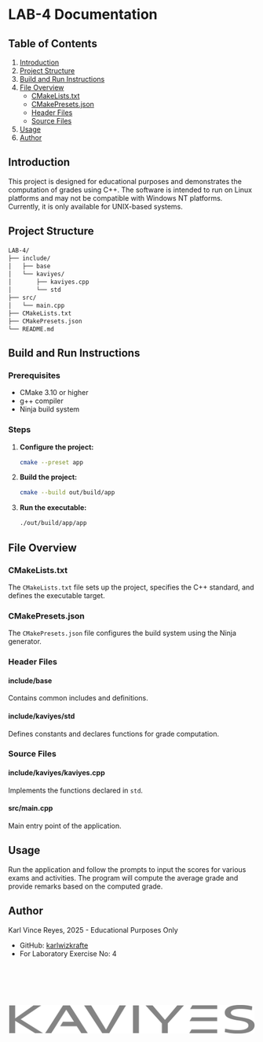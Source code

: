 # LAB-4 Documentation

## Table of Contents
1. [Introduction](#introduction)
2. [Project Structure](#project-structure)
3. [Build and Run Instructions](#build-and-run-instructions)
4. [File Overview](#file-overview)
    - [CMakeLists.txt](#cmakeliststxt)
    - [CMakePresets.json](#cmakepresetsjson)
    - [Header Files](#header-files)
    - [Source Files](#source-files)
5. [Usage](#usage)
6. [Author](#author)

## Introduction
This project is designed for educational purposes and demonstrates the computation of grades using C++. The software is intended to run on Linux platforms and may not be compatible with Windows NT platforms. Currently, it is only available for UNIX-based systems.

## Project Structure
```
LAB-4/
├── include/
│   ├── base
│   └── kaviyes/
│       ├── kaviyes.cpp
│       └── std
├── src/
│   └── main.cpp
├── CMakeLists.txt
├── CMakePresets.json
└── README.md
```

## Build and Run Instructions
### Prerequisites
- CMake 3.10 or higher
- g++ compiler
- Ninja build system

### Steps
1. **Configure the project:**
    ```sh
    cmake --preset app
    ```

2. **Build the project:**
    ```sh
    cmake --build out/build/app
    ```

3. **Run the executable:**
    ```sh
    ./out/build/app/app
    ```

## File Overview
### CMakeLists.txt
The `CMakeLists.txt` file sets up the project, specifies the C++ standard, and defines the executable target.

### CMakePresets.json
The `CMakePresets.json` file configures the build system using the Ninja generator.

### Header Files
#### include/base
Contains common includes and definitions.

#### include/kaviyes/std
Defines constants and declares functions for grade computation.

### Source Files
#### include/kaviyes/kaviyes.cpp
Implements the functions declared in `std`.

#### src/main.cpp
Main entry point of the application.

## Usage
Run the application and follow the prompts to input the scores for various exams and activities. The program will compute the average grade and provide remarks based on the computed grade.

## Author
Karl Vince Reyes, 2025 - Educational Purposes Only
- GitHub: [karlwizkrafte](https://github.com/karlwizkrafte)
- For Laboratory Exercise No: 4

<br>
<br>
<br>
<br>

<p align="center">
  <a href="https://github.com/Kaviyes/">
    <img src="https://raw.githubusercontent.com/Kaviyes/kaviyesutil/main/Kaviyes-Text.png" alt="KAVIYES" width="500"/>
  </a>
</p>

<br>

